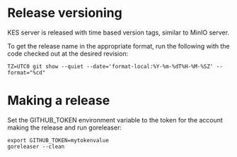 # Release versioning

KES server is released with time based version tags, similar to MinIO server.

To get the release name in the appropriate format, run the following with the code checked out at the desired revision:

```shell
TZ=UTC0 git show --quiet --date='format-local:%Y-%m-%dT%H-%M-%SZ' --format="%cd"
```

# Making a release

Set the GITHUB_TOKEN environment variable to the token for the account making the release and run goreleaser:

```shell
export GITHUB_TOKEN=mytokenvalue
goreleaser --clean 

```



